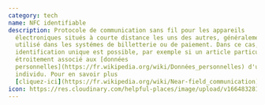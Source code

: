 ```yaml
---
category: tech
name: NFC identifiable
description: Protocole de communication sans fil pour les appareils
  électroniques situés à courte distance les uns des autres, généralement
  utilisé dans les systémes de billetterie ou de paiement. Dans ce cas, une
  identification unique est possible, par exemple si un article particulier est
  étroitement associé aux [données
  personnelles](https://fr.wikipedia.org/wiki/Données_personnelles) d'un
  individu. Pour en savoir plus
  [cliquez-ici](https://fr.wikipedia.org/wiki/Near-field_communication)
icon: https://res.cloudinary.com/helpful-places/image/upload/v1664832811/dtpr-icons/tech/yellow/wave_fy4pn8.svg
---
```

